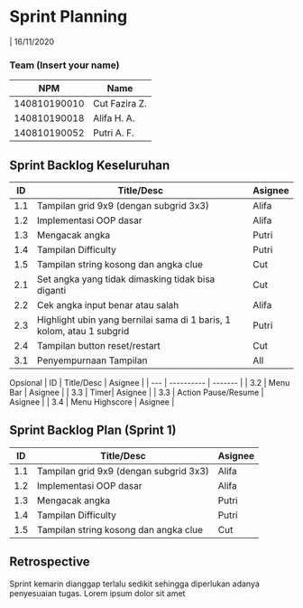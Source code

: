 # Sprint Planning 
| 16/11/2020

### Team (Insert your name)
| NPM           | Name          |
| ------------- |---------------|
| 140810190010  | Cut Fazira Z. |
| 140810190018  | Alifa H. A.   |
| 140810190052  | Putri A. F.   |

## Sprint Backlog Keseluruhan 
| ID  | Title/Desc | Asignee | 
| --- | ---------- | ------- | 
| 1.1 | Tampilan grid 9x9 (dengan subgrid 3x3) | Alifa | 
| 1.2 | Implementasi OOP dasar| Alifa |
| 1.3 | Mengacak angka | Putri | 
| 1.4 | Tampilan Difficulty| Putri |
| 1.5 | Tampilan string kosong dan angka clue| Cut |
| 2.1 | Set angka yang tidak dimasking tidak bisa diganti| Cut |
| 2.2 | Cek angka input benar atau salah| Alifa |
| 2.3 | Highlight ubin yang bernilai sama di 1 baris, 1 kolom, atau 1 subgrid| Putri |
| 2.4 | Tampilan button reset/restart| Cut |
| 3.1 | Penyempurnaan Tampilan| All |

Opsional
| ID  | Title/Desc | Asignee | 
| --- | ---------- | ------- | 
| 3.2 | Menu Bar | Asignee | 
| 3.3 | Timer| Asignee |
| 3.3 | Action Pause/Resume | Asignee | 
| 3.4 | Menu Highscore | Asignee | 

## Sprint Backlog Plan (Sprint 1)
| ID  | Title/Desc | Asignee | 
| --- | ---------- | ------- | 
| 1.1 | Tampilan grid 9x9 (dengan subgrid 3x3) | Alifa | 
| 1.2 | Implementasi OOP dasar| Alifa |
| 1.3 | Mengacak angka | Putri | 
| 1.4 | Tampilan Difficulty| Putri |
| 1.5 | Tampilan string kosong dan angka clue| Cut |

## Retrospective 

Sprint kemarin dianggap terlalu sedikit sehingga diperlukan adanya penyesuaian tugas. Lorem ipsum dolor sit amet
